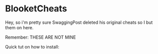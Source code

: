 # BlooketCheats
Hey, so i'm pretty sure SwaggingPost deleted his original cheats so I but them on here.

Remember: THESE ARE NOT MINE

Quick tut on how to install:
